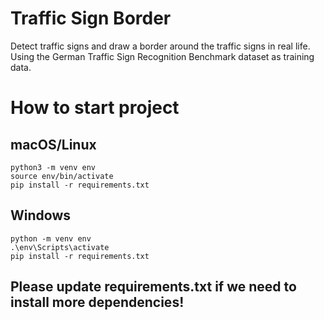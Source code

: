 # Traffic Sign Border

Detect traffic signs and draw a border around the traffic signs in real life. Using the German Traffic Sign Recognition Benchmark dataset as training data.

# How to start project

## macOS/Linux

    python3 -m venv env
    source env/bin/activate
    pip install -r requirements.txt

## Windows

    python -m venv env
    .\env\Scripts\activate
    pip install -r requirements.txt

## Please update requirements.txt if we need to install more dependencies!
